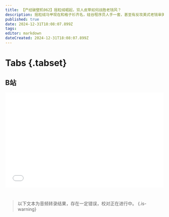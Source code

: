```yaml
---
title: 【产经破壁机062】摇粒绒崛起，穷人皮草如何战胜老钱风？
description: 摇粒绒马甲现在和格子衫齐名，硅谷程序员人手一套，甚至有反攻美式老钱审美的趋势。摇粒绒流行的背后不是审美集体堕落，而是人类服装工业化后，美国新旧两代精英的文化交锋。【产经破壁机062】
published: true
date: 2024-12-31T18:08:07.899Z
tags: 
editor: markdown
dateCreated: 2024-12-31T18:08:07.899Z
---
```


# Tabs {.tabset}

## B站

<div style="position: relative; padding: 30% 45%;">
<iframe style="position: absolute; width: 100%; height: 100%; left: 0; top: 0;" src="//player.bilibili.com/player.html?&bvid=BV1jACWY3Em1&page=1&as_wide=1&high_quality=1&danmaku=1&autoplay=0" scrolling="no" border="0" frameborder="no" framespacing="0" allowfullscreen="true"></iframe>
</div>


#

> 以下文本为音频转录结果，存在一定错误，校对正在进行中。
{.is-warning}